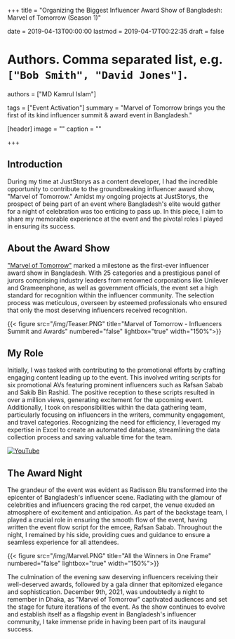 +++
title = "Organizing the Biggest Influencer Award Show of Bangladesh: Marvel of Tomorrow (Season 1)"

date = 2019-04-13T00:00:00
lastmod = 2019-04-17T00:22:35
draft = false

# Authors. Comma separated list, e.g. `["Bob Smith", "David Jones"]`.
authors = ["MD Kamrul Islam"]

tags = ["Event Activation"]
summary = "Marvel of Tomorrow brings you the first of its kind influencer summit & award event in Bangladesh."

[header]
image = ""
caption = ""

+++


## Introduction
During my time at JustStorys as a content developer, I had the incredible opportunity to contribute to the groundbreaking influencer award show, "Marvel of Tomorrow." Amidst my ongoing projects at JustStorys, the prospect of being part of an event where Bangladesh's elite would gather for a night of celebration was too enticing to pass up. In this piece, I aim to share my memorable experience at the event and the pivotal roles I played in ensuring its success.

## About the Award Show
["Marvel of Tomorrow"](https://influencers.the-marvel.com/marvel-of-tomorrow/) marked a milestone as the first-ever influencer award show in Bangladesh. With 25 categories and a prestigious panel of jurors comprising industry leaders from renowned corporations like Unilever and Grameenphone, as well as government officials, the event set a high standard for recognition within the influencer community. The selection process was meticulous, overseen by esteemed professionals who ensured that only the most deserving influencers received recognition.

{{< figure src="/img/Teaser.PNG" title="Marvel of Tomorrow - Influencers Summit and Awards" numbered="false" lightbox="true" width="150%">}}

## My Role
Initially, I was tasked with contributing to the promotional efforts by crafting engaging content leading up to the event. This involved writing scripts for six promotional AVs featuring prominent influencers such as Rafsan Sabab and Sakib Bin Rashid. The positive reception to these scripts resulted in over a million views, generating excitement for the upcoming event. Additionally, I took on responsibilities within the data gathering team, particularly focusing on influencers in the writers, community engagement, and travel categories. Recognizing the need for efficiency, I leveraged my expertise in Excel to create an automated database, streamlining the data collection process and saving valuable time for the team.

[![YouTube](http://i.ytimg.com/vi/_EjOLEp24Nc/hqdefault.jpg)](https://www.youtube.com/watch?v=_EjOLEp24Nc)

## The Award Night
The grandeur of the event was evident as Radisson Blu transformed into the epicenter of Bangladesh's influencer scene. Radiating with the glamour of celebrities and influencers gracing the red carpet, the venue exuded an atmosphere of excitement and anticipation. As part of the backstage team, I played a crucial role in ensuring the smooth flow of the event, having written the event flow script for the emcee, Rafsan Sabab. Throughout the night, I remained by his side, providing cues and guidance to ensure a seamless experience for all attendees.

{{< figure src="/img/Marvel.PNG" title="All the Winners in One Frame" numbered="false" lightbox="true" width="150%">}}

The culmination of the evening saw deserving influencers receiving their well-deserved awards, followed by a gala dinner that epitomized elegance and sophistication. December 9th, 2021, was undoubtedly a night to remember in Dhaka, as "Marvel of Tomorrow" captivated audiences and set the stage for future iterations of the event. As the show continues to evolve and establish itself as a flagship event in Bangladesh's influencer community, I take immense pride in having been part of its inaugural success.
